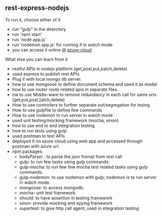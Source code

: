 rest-express-nodejs
-------------------

To run it, choose either of it
* run "gulp"  in the direrctory.
* run 'npm start'
* run 'node app.js'
* run 'nodemon app.js' for running it in watch mode
* you can access it online @ [azure-cloud](https://rest-express-nodejs.azurewebsites.net/)


What else you can learn from it
* restful APIs in nodejs platform (get,post,put,patch,delete)
* used express to publish rest APIs
* Plug it with local mongo db server.
* how to use mongoose to define document schema and used it as model
* how to use router route related apis in separate files.
* ow to use Middle-ware to remove redundancy in each call for same urls (get,put,post,[atch,delete)
* How to use controllers to further separate out/segregation for tesing
* How to use gulpfile to define few commands
* How to use nodemon to run server in watch mode
* used unit testing/mocking framework (mocha, sinon) 
* how to use end to end integration testing 
* how to run tests using gulp
* used postman to test APIs
* deployed it on azure cloud using web app and accessed through postman with azure url.
* npm packages:	
	* bodyParser : to parse the json fromat from rest call
	* gulp: to run few tasks using gulp commands.
	* gulp-mocha: to run few few mocha test related tasks using gulp commands.
	* gulp-nodemon: to use nodemon with gulp; nodemon is to run server in watch mode.
	* mongoose: to access mongodb.
	* mocha- unit test framework
	* should: to have assertion in testing framework
	* sinon: provide mocking and spying framework
	* supertest: to give http call agent; used in integration testing
